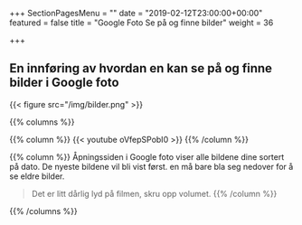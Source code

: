 +++
SectionPagesMenu = ""
date = "2019-02-12T23:00:00+00:00"
featured = false
title = "Google Foto Se på og finne bilder"
weight = 36

+++
## En innføring av hvordan en kan se på og finne bilder i Google foto

{{< figure src="/img/bilder.png"  >}}

{{% columns %}}

{{% column %}}
{{< youtube oVfepSPobI0 >}}
{{% /column %}}

{{% column %}}
Åpningssiden i Google foto viser alle bildene dine sortert på dato. De nyeste bildene vil bli vist først. en må bare bla seg nedover for å se eldre bilder.


> Det er litt dårlig lyd på filmen, skru opp volumet.
{{% /column %}}

{{% /columns %}}